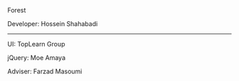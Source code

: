 Forest

Developer: Hossein Shahabadi

----------

UI: TopLearn Group

jQuery: Moe Amaya

Adviser: Farzad Masoumi
